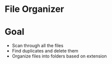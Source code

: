 # File Organizer

# Goal

- Scan through all the files
- Find duplicates and delete them
- Organize files into folders based on extension
